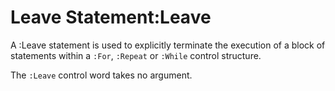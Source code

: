




<h1 class="heading"><span class="name">Leave Statement</span><span class="command">:Leave</span></h1>

A :Leave statement is used to explicitly terminate the execution of a block of statements within a `:For`, `:Repeat` or `:While` control structure.


The `:Leave` control word takes no argument.



